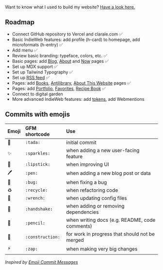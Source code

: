 Want to know what I used to build my website? [Have a look here.](https://clarale.com/about-this-website)
## Roadmap

- Connect GitHub repository to Vercel and clarale.com ✅
- Basic IndieWeb features: add profile (h-card) to homepage, add microformats (h-entry) ✅
- Add menu ✅
- Review basic branding: typeface, colors, etc. ✅
- Basic pages: add [Blog](https://clarale.com/blog), [About](https://clarale.com/about) and [Now](https://clarale.com/now) pages ✅
- Set up MDX support ✅
- Set up Tailwind Typography ✅
- Set up [RSS feed](https://clarale.com/rss.xml) ✅
- Pages: add [Books](https://clarale.com/books), [Antilibrary](https://clarale.com/antilibrary), [About This Website](https://clarale.com/about-this-website) pages ✅
- Pages: add [Portfolio](https://clarale.com/portfolio), [Favorites](https://clarale.com/favorites), [Recipe Book](https://clarale.com/recipe-book) ✅
- Connect to digital garden
- More advanced IndieWeb features: add [tokens](https://tokens.indieauth.com/), add Webmentions

## Commits with emojis

| Emoji | GFM shortcode | Use |
| :--- | :--- | :--- |
| :tada: | `:tada:` | initial commit |
| :sparkles: | `:sparkles:` | when adding a new user-facing feature |
| :lipstick: | `:lipstick:` | when improving UI |
| :pen: | `:pen:` | when adding a new blog post or data |
| :bug: | `:bug:` | when fixing a bug |
| :recycle: | `:recycle:` | when refactoring code |
| :wrench: | `:wrench:` | when updating config files |
| :handshake: | `:handshake:` | when adding or removing dependencies |
| :pencil: | `:pencil:` | when writing docs (e.g. README, code comments) |
| :construction: | `:construction:` | for work in progress that should not be merged |
| :zap: | `:zap:` | when making very big changes |

_Inspired by [Emoji Commit Messages](https://github.com/cooperka/emoji-commit-messages)_
